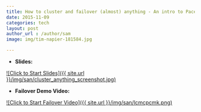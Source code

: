 ```yaml
---
title: How to cluster and failover (almost) anything - An intro to Pacemaker and Corosync
date: 2015-11-09
categories: tech
layout: post
author_url : /author/sam
image: img/tim-napier-181584.jpg

---
```


- **Slides:**

[![Click to Start Slides]({{ site.url }}/img/san/cluster_anything_screenshot.jpg)](https://www.dropbox.com/s/n3g3nk9kp6q54h8/cluster_anything.pdf?dl=0)

- **Failover Demo Video:**

[![Click to Start Failover Video]({{ site.url }}/img/san/lcmcpcmk.png)](https://vimeo.com/sammcj/review/133110890/6f4900c090)
